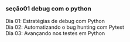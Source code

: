 ### seção01 debug com o python
Dia 01: Estratégias de debug com Python  
Dia 02: Automatizando o bug hunting com Pytest  
Dia 03: Avançando nos testes em Python
